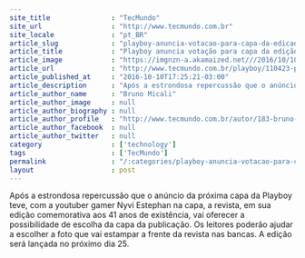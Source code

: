 ```yaml
---
site_title               : "TecMundo"
site_url                 : "http://www.tecmundo.com.br"
site_locale              : "pt_BR"
article_slug             : "playboy-anuncia-votacao-para-capa-da-edicao-com-nyvi-estephan"
article_title            : "Playboy anuncia votação para capa da edição com Nyvi Estephan"
article_image            : "https://imgnzn-a.akamaized.net///2016/10/10/10171638778303-t1200x480.jpg"
article_url              : "http://www.tecmundo.com.br/playboy/110423-playboy-anuncia-votacao-capa-edicao-nyvi-estephan.htm"
article_published_at     : "2016-10-10T17:25:21-03:00"
article_description      : "Após a estrondosa repercussão que o anúncio da próxima capa da Playboy teve, com a youtuber gamer Nyvi Estephan na capa, a revista, em sua edição comemorativa aos 41 anos de existência, vai oferecer a possibilidade de escolha da capa da publicação. Os leitores poderão ajudar a escolher a foto que vai estampar a frente da revista nas bancas. A edição será lançada no próximo dia 25."
article_author_name      : "Bruno Micali"
article_author_image     : null
article_author_biography : null
article_author_profile   : "http://www.tecmundo.com.br/autor/183-bruno-micali/"
article_author_facebook  : null
article_author_twitter   : null
category                 : ['technology']
tags                     : ['TecMundo']
permalink                : "/:categories/playboy-anuncia-votacao-para-capa-da-edicao-com-nyvi-estephan/"
layout                   : post
---
```


Após a estrondosa repercussão que o anúncio da próxima capa da Playboy teve, com a youtuber gamer Nyvi Estephan na capa, a revista, em sua edição comemorativa aos 41 anos de existência, vai oferecer a possibilidade de escolha da capa da publicação. Os leitores poderão ajudar a escolher a foto que vai estampar a frente da revista nas bancas. A edição será lançada no próximo dia 25.
